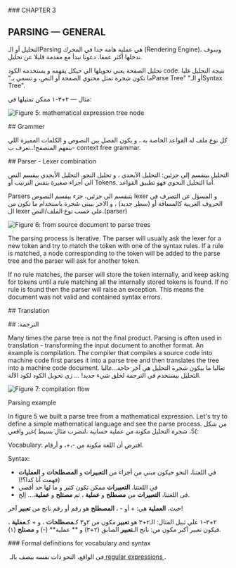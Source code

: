 


‪#‬## CHAPTER 3



## PARSING — GENERAL


التحليل أو الـParsing هي عملية هامة جدا في المحرك ‪(‬Rendering Engine‪)‬، وسوف ندخلها أكثر عمقا. دعونا نبدأ مع مقدمة قليلا عن تحليل.

تحليل الصفحة يعني تحويلها الي حيكل يفهمه و يستخدمه الكود code.
نتيجة التحليل غلبا ما تكون شجرة تمثل محتوي الصفحة أو النص، و تسمي بـ‪"‬Parse Tree‪"‬ أو الـ‪"‬Syntax Tree‪"‬.

مثال — ٢+٣-١ ممكن تمثيلها في:

‏‪![Figure ‬5‪: mathematical expression tree node](http://www.html5rocks.com/en/tutorials/internals/howbrowserswork/image009.png)‬


‪#‬# Grammer


كل نوع ملف له القواعد الخاصة به ،  و يكون الفصل بين النصوص و الكلمات المميزة اللي بتفهم المتصفح!..تعرف ب- context free grammar.


‪#‬# Parser - Lexer combination 

التحليل بينقسم إلي جزئين:
التحليل الآبجدي ، و تحليل النحو.
التحليل الأبجدي بيقسم النص الي أجزاء صغيرة بنفس الترتيب أو Tokens.
أما التحليل النحوي فهو تطبيق القواعد.

‏Parsers بتنقسم الي جزئين،
جزء بيقسم النصوص lexer و المسؤل عن التصرف في الحروف الغريبة كالمسافة أو (سطر جديد) ،
و الاخر  بيبني شجرة باستخدام ما تكون من ال lexer علي حسب نوع الملف/النص.‪(‬parser‪)‬

‏‪![Figure 6: from source document to parse trees](http://www.html5rocks.com/en/tutorials/internals/howbrowserswork/image011.png)‬

‏The parsing process is iterative. The parser will usually ask the lexer for a new token and try to match the token with one of the syntax rules. If a rule is matched, a node corresponding to the token will be added to the parse tree and the parser will ask for another token.

‏If no rule matches, the parser will store the token internally, and keep asking for tokens until a rule matching all the internally stored tokens is found. If no rule is found then the parser will raise an exception. This means the document was not valid and contained syntax errors.


‏‪##‬ Translation


‪##‬ الترجمة‪:‬

‏Many times the parse tree is not the final product. Parsing is often used in translation - transforming the input document to another format. An example is compilation. The compiler that compiles a source code into machine code first parses it into a parse tree and then translates the tree into a machine code document.
تغالبا ما بيكون شجرة التحليل هي آخر حاجة...غالبا التحليل بيستخدم في الترجمة لخلق شيء جديد! ... زي تحويل الكود لكود الآلة.


‏‪![Figure 7: compilation flow](http://www.html5rocks.com/en/tutorials/internals/howbrowserswork/image013.png)‬


‏Parsing example



‏In figure 5 we built a parse tree from a mathematical expression. Let's try to define a simple mathematical language and see the parse process.
من شكل 5، شجرة التحليل مكونة من عملية حسابية ،لنضرب مثال بسيط )غير واقعي(: 

‏Vocabulary:
افترض أن اللغة مكونة من -،+، و أرقام.

‏Syntax:

* في اللغتنا، النحو حيكون مبني من أجزاء من ‪**‬التعبيرات‪**‬ و ‪**‬المصطلحات‪**‬ و ‪**‬العمليات‪**‬ (فهمت أنا كدا؟!)
* في اللغتنا، ‪**‬التعبيرات‪**‬ ممكن تكون كتير و ما لها حد أقصي
* في اللغتنا، **التعبيرات‪**‬ من **مصطلح** و **عملية** ، ثم **مصتلح** و **عملية**،… إلخ.

حيث، **العملية** هي: + أو - ، **المصطلح** هو رقم أو رقم ناتج من **تعبير** آخر!


٢+٣-١ علي ثبيل المثال: الـ٢+٣ هو **تعبير** مكون من ٢و٣ كـ**مصطلحات** ، و + كـ**عملية** ، فيكون تعبير آكبر مكون من:
ناتج الـ**تعبير** الصابق (٢+٣) و ** عملية** (-) و **مصتلح** (١).


‏‪###‬ Formal definitions for vocabulary and syntax

في الواقع، النحو ذات نفسه بيصف بالـ
‏‪[‬ regular expressions ‪](http://www.regular-expressions.info/).‬



